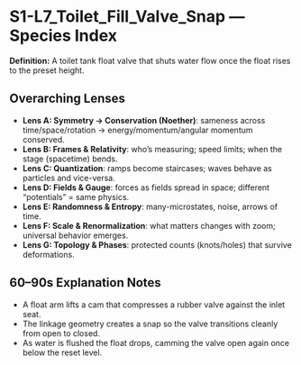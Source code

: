 # S1-L7_Toilet_Fill_Valve_Snap — Species Index
**Definition:** A toilet tank float valve that shuts water flow once the float rises to the preset height.

## Overarching Lenses

- **Lens A: Symmetry -> Conservation (Noether)**: sameness across time/space/rotation → energy/momentum/angular momentum conserved.
- **Lens B: Frames & Relativity**: who’s measuring; speed limits; when the stage (spacetime) bends.
- **Lens C: Quantization**: ramps become staircases; waves behave as particles and vice-versa.
- **Lens D: Fields & Gauge**: forces as fields spread in space; different “potentials” = same physics.
- **Lens E: Randomness & Entropy**: many-microstates, noise, arrows of time.
- **Lens F: Scale & Renormalization**: what matters changes with zoom; universal behavior emerges.
- **Lens G: Topology & Phases**: protected counts (knots/holes) that survive deformations.

## 60–90s Explanation Notes
- A float arm lifts a cam that compresses a rubber valve against the inlet seat.
- The linkage geometry creates a snap so the valve transitions cleanly from open to closed.
- As water is flushed the float drops, camming the valve open again once below the reset level.
